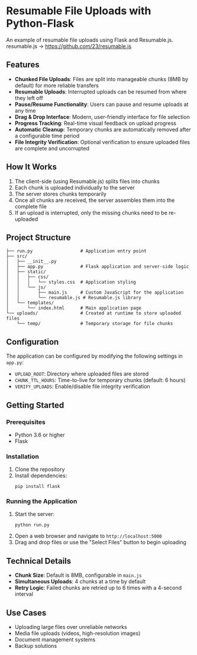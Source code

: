 # Resumable File Uploads with Python-Flask

An example of resumable file uploads using Flask and Resumable.js.
resumable.js -> https://github.com/23/resumable.js

## Features

- **Chunked File Uploads**: Files are split into manageable chunks (8MB by default) for more reliable transfers
- **Resumable Uploads**: Interrupted uploads can be resumed from where they left off
- **Pause/Resume Functionality**: Users can pause and resume uploads at any time
- **Drag & Drop Interface**: Modern, user-friendly interface for file selection
- **Progress Tracking**: Real-time visual feedback on upload progress
- **Automatic Cleanup**: Temporary chunks are automatically removed after a configurable time period
- **File Integrity Verification**: Optional verification to ensure uploaded files are complete and uncorrupted

## How It Works

1. The client-side (using Resumable.js) splits files into chunks
2. Each chunk is uploaded individually to the server
3. The server stores chunks temporarily
4. Once all chunks are received, the server assembles them into the complete file
5. If an upload is interrupted, only the missing chunks need to be re-uploaded

## Project Structure

```
├── run.py                  # Application entry point
├── src/
│   ├── __init__.py
│   ├── app.py              # Flask application and server-side logic
│   ├── static/
│   │   ├── css/
│   │   │   └── styles.css  # Application styling
│   │   └── js/
│   │       ├── main.js     # Custom JavaScript for the application
│   │       └── resumable.js # Resumable.js library
│   └── templates/
│       └── index.html      # Main application page
└── uploads/                # Created at runtime to store uploaded files
    └── temp/               # Temporary storage for file chunks
```

## Configuration

The application can be configured by modifying the following settings in `app.py`:

- `UPLOAD_ROOT`: Directory where uploaded files are stored
- `CHUNK_TTL_HOURS`: Time-to-live for temporary chunks (default: 6 hours)
- `VERIFY_UPLOADS`: Enable/disable file integrity verification

## Getting Started

### Prerequisites

- Python 3.6 or higher
- Flask

### Installation

1. Clone the repository
2. Install dependencies:
   ```
   pip install flask
   ```

### Running the Application

1. Start the server:
   ```
   python run.py
   ```
2. Open a web browser and navigate to `http://localhost:5000`
3. Drag and drop files or use the "Select Files" button to begin uploading

## Technical Details

- **Chunk Size**: Default is 8MB, configurable in `main.js`
- **Simultaneous Uploads**: 4 chunks at a time by default
- **Retry Logic**: Failed chunks are retried up to 6 times with a 4-second interval

## Use Cases

- Uploading large files over unreliable networks
- Media file uploads (videos, high-resolution images)
- Document management systems
- Backup solutions